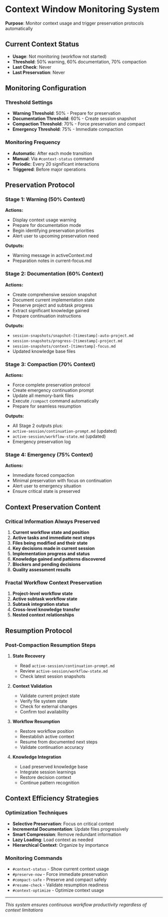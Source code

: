 # Context Window Monitoring System

**Purpose**: Monitor context usage and trigger preservation protocols automatically

## Current Context Status
- **Usage**: Not monitoring (workflow not started)
- **Threshold**: 50% warning, 60% documentation, 70% compaction
- **Last Check**: Never
- **Last Preservation**: Never

## Monitoring Configuration

### Threshold Settings
- **Warning Threshold**: 50% - Prepare for preservation
- **Documentation Threshold**: 60% - Create session snapshot  
- **Compaction Threshold**: 70% - Force preservation and compact
- **Emergency Threshold**: 75% - Immediate compaction

### Monitoring Frequency
- **Automatic**: After each mode transition
- **Manual**: Via `#context-status` command
- **Periodic**: Every 20 significant interactions
- **Triggered**: Before major operations

## Preservation Protocol

### Stage 1: Warning (50% Context)
**Actions:**
- Display context usage warning
- Prepare for documentation mode
- Begin identifying preservation priorities
- Alert user to upcoming preservation need

**Outputs:**
- Warning message in activeContext.md
- Preparation notes in current-focus.md

### Stage 2: Documentation (60% Context)
**Actions:**
- Create comprehensive session snapshot
- Document current implementation state
- Preserve project and subtask progress
- Extract significant knowledge gained
- Prepare continuation instructions

**Outputs:**
- `session-snapshots/snapshot-[timestamp]-auto-project.md`
- `session-snapshots/progress-[timestamp]-project.md`
- `session-snapshots/context-[timestamp]-focus.md`
- Updated knowledge base files

### Stage 3: Compaction (70% Context)
**Actions:**
- Force complete preservation protocol
- Create emergency continuation prompt
- Update all memory-bank files
- Execute `/compact` command automatically
- Prepare for seamless resumption

**Outputs:**
- All Stage 2 outputs plus:
- `active-session/continuation-prompt.md` (updated)
- `active-session/workflow-state.md` (updated)
- Emergency preservation log

### Stage 4: Emergency (75% Context)
**Actions:**
- Immediate forced compaction
- Minimal preservation with focus on continuation
- Alert user to emergency situation
- Ensure critical state is preserved

## Context Preservation Content

### Critical Information Always Preserved
1. **Current workflow state and position**
2. **Active tasks and immediate next steps**
3. **Files being modified and their state**
4. **Key decisions made in current session**
5. **Implementation progress and status**
6. **Knowledge gained and patterns discovered**
7. **Blockers and pending decisions**
8. **Quality assessment results**

### Fractal Workflow Context Preservation
1. **Project-level workflow state**
2. **Active subtask workflow state**
3. **Subtask integration status**
4. **Cross-level knowledge transfer**
5. **Nested context relationships**

## Resumption Protocol

### Post-Compaction Resumption Steps
1. **State Recovery**
   - Read `active-session/continuation-prompt.md`
   - Review `active-session/workflow-state.md`
   - Check latest session snapshots

2. **Context Validation**
   - Validate current project state
   - Verify file system state
   - Check for external changes
   - Confirm tool availability

3. **Workflow Resumption**
   - Restore workflow position
   - Reestablish active context
   - Resume from documented next steps
   - Validate continuation accuracy

4. **Knowledge Integration**
   - Load preserved knowledge base
   - Integrate session learnings
   - Restore decision context
   - Continue pattern recognition

## Context Efficiency Strategies

### Optimization Techniques
- **Selective Preservation**: Focus on critical context
- **Incremental Documentation**: Update files progressively
- **Smart Compression**: Remove redundant information
- **Lazy Loading**: Load context as needed
- **Hierarchical Context**: Organize by importance

### Monitoring Commands
- `#context-status` - Show current context usage
- `#preserve-now` - Force immediate preservation
- `#compact-safe` - Preserve and compact safely
- `#resume-check` - Validate resumption readiness
- `#context-optimize` - Optimize context usage

---
*This system ensures continuous workflow productivity regardless of context limitations*